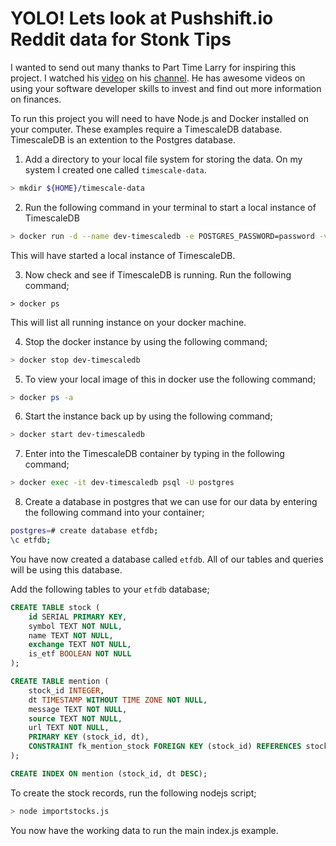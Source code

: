 # YOLO! Lets look at Pushshift.io Reddit data for Stonk Tips

I wanted to send out many thanks to Part Time Larry for inspiring this project. I watched his [video](https://youtu.be/CJAdCLZaISw) on his [channel](https://www.youtube.com/c/parttimelarry/videos). He has awesome videos on using your software developer skills to invest and find out more information on finances.

To run this project you will need to have Node.js and Docker installed on your computer. These examples require a TimescaleDB database. TimescaleDB is an extention to the Postgres database.

1) Add a directory to your local file system for storing the data. On my system I created one called `timescale-data`.

```bash
> mkdir ${HOME}/timescale-data
```

2) Run the following command in your terminal to start a local instance of TimescaleDB

```bash
> docker run -d --name dev-timescaledb -e POSTGRES_PASSWORD=password -v ${HOME}/timescale-data/:/var/lib/postgresql/data -p 5432:5432 postgres
```

This will have started a local instance of TimescaleDB. 

3) Now check and see if TimescaleDB is running. Run the following command;

```
> docker ps
```

This will list all running instance on your docker machine.

4) Stop the docker instance by using the following command;

```bash
> docker stop dev-timescaledb
```

5) To view your local image of this in docker use the following command;

```bash
> docker ps -a
```

6) Start the instance back up by using the following command;

```bash
> docker start dev-timescaledb
```

7) Enter into the TimescaleDB container by typing in the following command;

```bash
> docker exec -it dev-timescaledb psql -U postgres
```

8) Create a database in postgres that we can use for our data by entering the following command into your container;

```bash
postgres=# create database etfdb;
\c etfdb;
```

You have now created a database called `etfdb`. All of our tables and queries will be using this database. 

Add the following tables to your `etfdb` database;

```sql
CREATE TABLE stock (
    id SERIAL PRIMARY KEY,
    symbol TEXT NOT NULL,
    name TEXT NOT NULL,
    exchange TEXT NOT NULL,
    is_etf BOOLEAN NOT NULL
);

CREATE TABLE mention (
    stock_id INTEGER,
    dt TIMESTAMP WITHOUT TIME ZONE NOT NULL,
    message TEXT NOT NULL,
    source TEXT NOT NULL,
    url TEXT NOT NULL,
    PRIMARY KEY (stock_id, dt),
    CONSTRAINT fk_mention_stock FOREIGN KEY (stock_id) REFERENCES stock (id)
);

CREATE INDEX ON mention (stock_id, dt DESC);
```

To create the stock records, run the following nodejs script;

```bash
> node importstocks.js
```

You now have the working data to run the main index.js example.
